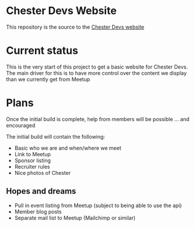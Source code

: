 # Chester Devs Website 

This repository is the source to the [Chester Devs website](https://www.chesterdevs.co.uk/)

# Current status

This is the very start of this project to get a basic website for Chester Devs. The main driver for this is to have more control over the content we display than we currently get from Meetup

# Plans

Once the initial build is complete, help from members will be possible ... and encouraged

The initial build will contain the following:

- Basic who we are and when/where we meet
- Link to Meetup
- Sponsor listing
- Recruiter rules
- Nice photos of Chester

## Hopes and dreams

- Pull in event listing from Meetup (subject to being able to use the api)
- Member blog posts
- Separate mail list to Meetup (Mailchimp or similar)